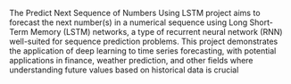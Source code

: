 The Predict Next Sequence of Numbers Using LSTM project aims to forecast the next number(s) in a numerical sequence using Long Short-Term Memory (LSTM) networks, a type of recurrent neural network (RNN) well-suited for sequence prediction problems. This project demonstrates the application of deep learning to time series forecasting, with potential applications in finance, weather prediction, and other fields where understanding future values based on historical data is crucial

